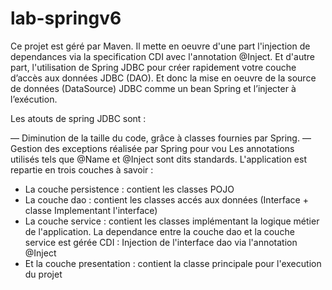 # lab-springv6
Ce projet est géré par Maven. 
Il mette en oeuvre d'une part l'injection de dependances via la specification CDI avec l'annotation @Inject.
Et d'autre part, l'utilisation de Spring JDBC pour créer rapidement votre couche d’accès aux données JDBC (DAO).
Et donc la mise en oeuvre de la source de données (DataSource) JDBC comme un bean Spring et l’injecter à l’exécution.

Les atouts de spring JDBC sont :

— Diminution de la taille du code, grâce à classes fournies par Spring. 
— Gestion des exceptions réalisée par Spring pour vou
Les annotations utilisés tels que @Name et @Inject sont dits standards.
L'application est repartie en trois couches à savoir :
- La couche persistence : contient les classes POJO
- La couche dao : contient les classes accés aux données (Interface + classe Implementant l'interface)
- La couche service : contient les classes implémentant la logique métier de l'application. 
La dependance entre la couche dao et la couche service est gérée CDI : Injection de l'interface dao via l'annotation @Inject
- Et la couche presentation : contient la classe principale pour l'execution du projet


